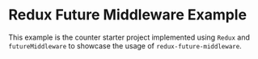 # Redux Future Middleware Example

This example is the counter starter project implemented using `Redux` and `futureMiddleware` to showcase the usage of `redux-future-middleware`.
